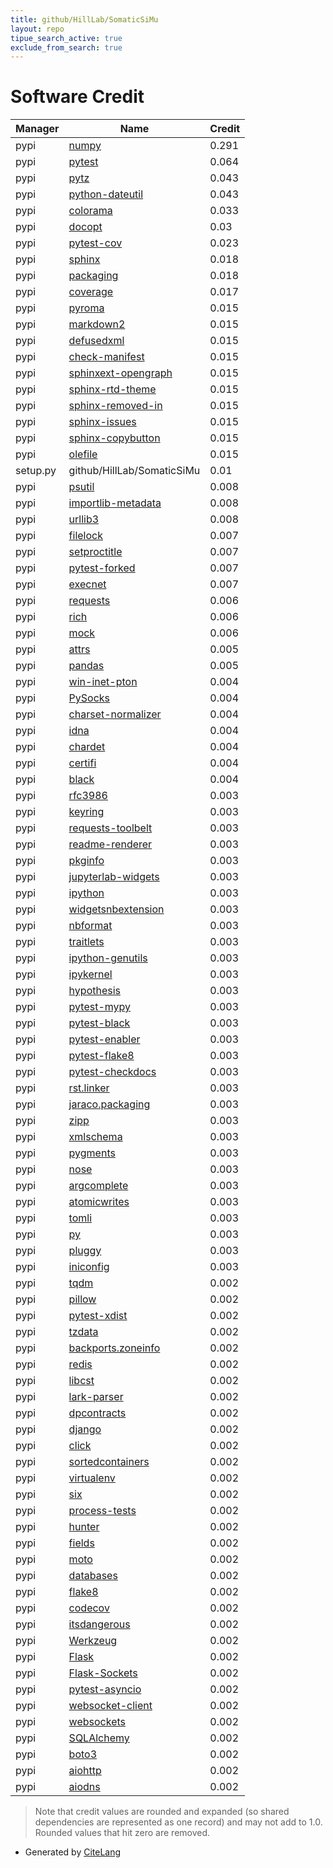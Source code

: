 ```yaml
---
title: github/HillLab/SomaticSiMu
layout: repo
tipue_search_active: true
exclude_from_search: true
---
```

# Software Credit

|Manager|Name|Credit|
|-------|----|------|
|pypi|[numpy](https://www.numpy.org)|0.291|
|pypi|[pytest](https://docs.pytest.org/en/latest/)|0.064|
|pypi|[pytz](http://pythonhosted.org/pytz)|0.043|
|pypi|[python-dateutil](https://github.com/dateutil/dateutil)|0.043|
|pypi|[colorama](https://github.com/tartley/colorama)|0.033|
|pypi|[docopt](https://pypi.org/project/docopt)|0.03|
|pypi|[pytest-cov](https://github.com/pytest-dev/pytest-cov)|0.023|
|pypi|[sphinx](https://pypi.org/project/sphinx)|0.018|
|pypi|[packaging](https://pypi.org/project/packaging)|0.018|
|pypi|[coverage](https://pypi.org/project/coverage)|0.017|
|pypi|[pyroma](https://pypi.org/project/pyroma)|0.015|
|pypi|[markdown2](https://pypi.org/project/markdown2)|0.015|
|pypi|[defusedxml](https://pypi.org/project/defusedxml)|0.015|
|pypi|[check-manifest](https://pypi.org/project/check-manifest)|0.015|
|pypi|[sphinxext-opengraph](https://pypi.org/project/sphinxext-opengraph)|0.015|
|pypi|[sphinx-rtd-theme](https://pypi.org/project/sphinx-rtd-theme)|0.015|
|pypi|[sphinx-removed-in](https://pypi.org/project/sphinx-removed-in)|0.015|
|pypi|[sphinx-issues](https://pypi.org/project/sphinx-issues)|0.015|
|pypi|[sphinx-copybutton](https://pypi.org/project/sphinx-copybutton)|0.015|
|pypi|[olefile](https://pypi.org/project/olefile)|0.015|
|setup.py|github/HillLab/SomaticSiMu|0.01|
|pypi|[psutil](https://pypi.org/project/psutil)|0.008|
|pypi|[importlib-metadata](https://pypi.org/project/importlib-metadata)|0.008|
|pypi|[urllib3](https://pypi.org/project/urllib3)|0.008|
|pypi|[filelock](https://pypi.org/project/filelock)|0.007|
|pypi|[setproctitle](https://pypi.org/project/setproctitle)|0.007|
|pypi|[pytest-forked](https://pypi.org/project/pytest-forked)|0.007|
|pypi|[execnet](https://pypi.org/project/execnet)|0.007|
|pypi|[requests](https://requests.readthedocs.io)|0.006|
|pypi|[rich](https://pypi.org/project/rich)|0.006|
|pypi|[mock](https://pypi.org/project/mock)|0.006|
|pypi|[attrs](https://pypi.org/project/attrs)|0.005|
|pypi|[pandas](https://pandas.pydata.org)|0.005|
|pypi|[win-inet-pton](https://pypi.org/project/win-inet-pton)|0.004|
|pypi|[PySocks](https://pypi.org/project/PySocks)|0.004|
|pypi|[charset-normalizer](https://pypi.org/project/charset-normalizer)|0.004|
|pypi|[idna](https://pypi.org/project/idna)|0.004|
|pypi|[chardet](https://pypi.org/project/chardet)|0.004|
|pypi|[certifi](https://pypi.org/project/certifi)|0.004|
|pypi|[black](https://pypi.org/project/black)|0.004|
|pypi|[rfc3986](https://pypi.org/project/rfc3986)|0.003|
|pypi|[keyring](https://pypi.org/project/keyring)|0.003|
|pypi|[requests-toolbelt](https://pypi.org/project/requests-toolbelt)|0.003|
|pypi|[readme-renderer](https://pypi.org/project/readme-renderer)|0.003|
|pypi|[pkginfo](https://pypi.org/project/pkginfo)|0.003|
|pypi|[jupyterlab-widgets](https://pypi.org/project/jupyterlab-widgets)|0.003|
|pypi|[ipython](https://pypi.org/project/ipython)|0.003|
|pypi|[widgetsnbextension](https://pypi.org/project/widgetsnbextension)|0.003|
|pypi|[nbformat](https://pypi.org/project/nbformat)|0.003|
|pypi|[traitlets](https://pypi.org/project/traitlets)|0.003|
|pypi|[ipython-genutils](https://pypi.org/project/ipython-genutils)|0.003|
|pypi|[ipykernel](https://pypi.org/project/ipykernel)|0.003|
|pypi|[hypothesis](https://hypothesis.works)|0.003|
|pypi|[pytest-mypy](https://pypi.org/project/pytest-mypy)|0.003|
|pypi|[pytest-black](https://pypi.org/project/pytest-black)|0.003|
|pypi|[pytest-enabler](https://pypi.org/project/pytest-enabler)|0.003|
|pypi|[pytest-flake8](https://pypi.org/project/pytest-flake8)|0.003|
|pypi|[pytest-checkdocs](https://pypi.org/project/pytest-checkdocs)|0.003|
|pypi|[rst.linker](https://pypi.org/project/rst.linker)|0.003|
|pypi|[jaraco.packaging](https://pypi.org/project/jaraco.packaging)|0.003|
|pypi|[zipp](https://pypi.org/project/zipp)|0.003|
|pypi|[xmlschema](https://pypi.org/project/xmlschema)|0.003|
|pypi|[pygments](https://pypi.org/project/pygments)|0.003|
|pypi|[nose](https://pypi.org/project/nose)|0.003|
|pypi|[argcomplete](https://pypi.org/project/argcomplete)|0.003|
|pypi|[atomicwrites](https://pypi.org/project/atomicwrites)|0.003|
|pypi|[tomli](https://pypi.org/project/tomli)|0.003|
|pypi|[py](https://pypi.org/project/py)|0.003|
|pypi|[pluggy](https://pypi.org/project/pluggy)|0.003|
|pypi|[iniconfig](https://pypi.org/project/iniconfig)|0.003|
|pypi|[tqdm](https://tqdm.github.io)|0.002|
|pypi|[pillow](https://python-pillow.org)|0.002|
|pypi|[pytest-xdist](https://github.com/pytest-dev/pytest-xdist)|0.002|
|pypi|[tzdata](https://pypi.org/project/tzdata)|0.002|
|pypi|[backports.zoneinfo](https://pypi.org/project/backports.zoneinfo)|0.002|
|pypi|[redis](https://pypi.org/project/redis)|0.002|
|pypi|[libcst](https://pypi.org/project/libcst)|0.002|
|pypi|[lark-parser](https://pypi.org/project/lark-parser)|0.002|
|pypi|[dpcontracts](https://pypi.org/project/dpcontracts)|0.002|
|pypi|[django](https://pypi.org/project/django)|0.002|
|pypi|[click](https://pypi.org/project/click)|0.002|
|pypi|[sortedcontainers](https://pypi.org/project/sortedcontainers)|0.002|
|pypi|[virtualenv](https://pypi.org/project/virtualenv)|0.002|
|pypi|[six](https://pypi.org/project/six)|0.002|
|pypi|[process-tests](https://pypi.org/project/process-tests)|0.002|
|pypi|[hunter](https://pypi.org/project/hunter)|0.002|
|pypi|[fields](https://pypi.org/project/fields)|0.002|
|pypi|[moto](https://pypi.org/project/moto)|0.002|
|pypi|[databases](https://pypi.org/project/databases)|0.002|
|pypi|[flake8](https://pypi.org/project/flake8)|0.002|
|pypi|[codecov](https://pypi.org/project/codecov)|0.002|
|pypi|[itsdangerous](https://pypi.org/project/itsdangerous)|0.002|
|pypi|[Werkzeug](https://pypi.org/project/Werkzeug)|0.002|
|pypi|[Flask](https://pypi.org/project/Flask)|0.002|
|pypi|[Flask-Sockets](https://pypi.org/project/Flask-Sockets)|0.002|
|pypi|[pytest-asyncio](https://pypi.org/project/pytest-asyncio)|0.002|
|pypi|[websocket-client](https://pypi.org/project/websocket-client)|0.002|
|pypi|[websockets](https://pypi.org/project/websockets)|0.002|
|pypi|[SQLAlchemy](https://pypi.org/project/SQLAlchemy)|0.002|
|pypi|[boto3](https://pypi.org/project/boto3)|0.002|
|pypi|[aiohttp](https://pypi.org/project/aiohttp)|0.002|
|pypi|[aiodns](https://pypi.org/project/aiodns)|0.002|


> Note that credit values are rounded and expanded (so shared dependencies are represented as one record) and may not add to 1.0. Rounded values that hit zero are removed.


- Generated by [CiteLang](https://github.com/vsoch/citelang)
